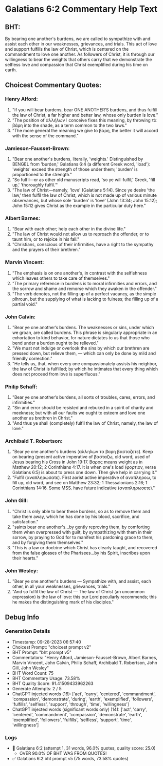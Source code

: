 # Galatians 6:2 Commentary Help Text

## BHT:
By bearing one another's burdens, we are called to sympathize with and assist each other in our weaknesses, grievances, and trials. This act of love and support fulfills the law of Christ, which is centered on the commandment to love one another. As followers of Christ, it is through our willingness to bear the weights that others carry that we demonstrate the selfless love and compassion that Christ exemplified during his time on earth.

## Choicest Commentary Quotes:
### Henry Alford:
1. "If you will bear burdens, bear ONE ANOTHER’S burdens, and thus fulfill the law of Christ, a far higher and better law, whose only burden is love."
2. "The position of ἀλλήλων I conceive fixes this meaning, by throwing τὰ βάρη into the shade, as a term common to the two laws."
3. "The more general the meaning we give to βάρη, the better it will accord with the sense of the command."

### Jamieson-Fausset-Brown:
1. "Bear one another's burdens, literally, 'weights.' Distinguished by BENGEL from 'burden,' Galatians 6:4 (a different Greek word, 'load'): 'weights' exceed the strength of those under them; 'burden' is proportioned to the strength."
2. "So fulfil—or as other old manuscripts read, 'so ye will fulfil,' Greek, 'fill up,' 'thoroughly fulfil.'"
3. "The law of Christ—namely, 'love' (Galatians 5:14). Since ye desire 'the law,' then fulfil the law of Christ, which is not made up of various minute observances, but whose sole 'burden' is 'love' (John 13:34; John 15:12); John 15:12 gives Christ as the example in the particular duty here."

### Albert Barnes:
1. "Bear with each other; help each other in the divine life."
2. "The law of Christ would not allow us to reproach the offender, or to taunt him, or to rejoice in his fall."
3. "Christians, conscious of their infirmities, have a right to the sympathy and the prayers of their brethren."

### Marvin Vincent:
1. "The emphasis is on one another's, in contrast with the selfishness which leaves others to take care of themselves."
2. "The primary reference in burdens is to moral infirmities and errors, and the sorrow and shame and remorse which they awaken in the offender."
3. "The verb denotes, not the filling up of a perfect vacancy, as the simple plhroun, but the supplying of what is lacking to fulness; the filling up of a partial void."

### John Calvin:
1. "Bear ye one another’s burdens. The weaknesses or sins, under which we groan, are called burdens. This phrase is singularly appropriate in an exhortation to kind behavior, for nature dictates to us that those who bend under a burden ought to be relieved."
2. "We must not indulge or overlook the sins by which our brethren are pressed down, but relieve them, — which can only be done by mild and friendly correction."
3. "He tells us, that, when every one compassionately assists his neighbor, the law of Christ is fulfilled; by which he intimates that every thing which does not proceed from love is superfluous."

### Philip Schaff:
1. "Bear ye one another’s burdens, all sorts of troubles, cares, errors, and infirmities."
2. "Sin and error should be resisted and rebuked in a spirit of charity and meekness; but with all our faults we ought to esteem and love one another as brethren in Christ."
3. "And thus ye shall (completely) fulfil the law of Christ, namely, the law of love."

### Archibald T. Robertson:
1. "Bear ye one another's burdens (αλληλων τα βαρη βασταζετε). Keep on bearing (present active imperative of βασταζω, old word, used of Jesus bearing his Cross in John 19:17. Βαρος means weight as in Matthew 20:12; 2 Corinthians 4:17. It is when one's load (φορτιον, verse Galatians 6:5) is about to press one down. Then give help in carrying it."
2. "Fulfil (αναπληρωσατε). First aorist active imperative of αναπληροω, to fill up, old word, and see on Matthew 23:32; 1 Thessalonians 2:16; 1 Corinthians 14:16. Some MSS. have future indicative (αναπληρωσετε)."

### John Gill:
1. "Christ is only able to bear these burdens, so as to remove them and take them away, which he has done by his blood, sacrifice, and satisfaction."
2. "saints bear one another's...by gently reproving them, by comforting them when overpressed with guilt, by sympathizing with them in their sorrow, by praying to God for to manifest his pardoning grace to them, and by forgiving them themselves."
3. "This is a law or doctrine which Christ has clearly taught, and recovered from the false glosses of the Pharisees...by his Spirit, inscribes upon their hearts."

### John Wesley:
1. "Bear ye one another's burdens — Sympathize with, and assist, each other, in all your weaknesses, grievances, trials."
2. "And so fulfil the law of Christ — The law of Christ (an uncommon expression) is the law of love: this our Lord peculiarly recommends; this he makes the distinguishing mark of his disciples."


## Debug Info
### Generation Details
- Timestamp: 09-28-2023 06:57:40
- Choicest Prompt: "choicest prompt v2"
- BHT Prompt: "bht prompt v5"
- Commentators: "Henry Alford, Jamieson-Fausset-Brown, Albert Barnes, Marvin Vincent, John Calvin, Philip Schaff, Archibald T. Robertson, John Gill, John Wesley"
- BHT Word Count: 75
- BHT Commentary Usage: 73.58%
- BHT Quality Score: 91.41509433962263
- Generate Attempts: 2 / 5
- ChatGPT injected words (16):
	['act', 'carry', 'centered', 'commandment', 'compassion', 'demonstrate', 'during', 'earth', 'exemplified', 'followers', 'fulfills', 'selfless', 'support', 'through', 'time', 'willingness']
- ChatGPT injected words (significant words only) (14):
	['act', 'carry', 'centered', 'commandment', 'compassion', 'demonstrate', 'earth', 'exemplified', 'followers', 'fulfills', 'selfless', 'support', 'time', 'willingness']

### Logs
- 🔄 Galatians 6:2 (attempt 1, 31 words, 96.0% quotes, quality score: 25.0) 
	- OVER 90.0% OF BHT WAS FROM QUOTES!
- ✅ Galatians 6:2 bht prompt v5 (75 words, 73.58% quotes)